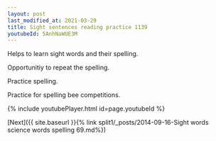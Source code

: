 ```yaml
---
layout: post
last_modified_at: 2021-03-29
title: Sight sentences reading practice 1139
youtubeId: 5AnhNaWUE3M
---
```

 
 
Helps to learn sight words and their spelling.

Opportunitiy to repeat the spelling. 

Practice spelling. 
 
Practice for spelling bee competitions. 
 
{% include youtubePlayer.html id=page.youtubeId %}
 
 

[Next]({{ site.baseurl }}{% link  split1/_posts/2014-09-16-Sight words science words spelling 69.md%})
 
